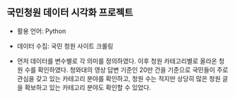 ## 국민청원 데이터 시각화 프로젝트

- 활용 언어: Python

- 데이터 수집: 국민 청원 사이트 크롤링

- 먼저 데이터를 변수별로 각 의미를 정의하였다. 이후 청원 카테고리별로 올라온 청원 수를 확인하였다. 청와대의 영상 답변 기준인 20만 건을 기준으로 국민들이 주로 관심을 갖고 있는 카테고리 분야를 확인하고, 청원 수는 적지만 상당히 많은 청원 글을 확보하고 있는 카테고리 분야도 확인할 수 있었다.

  

